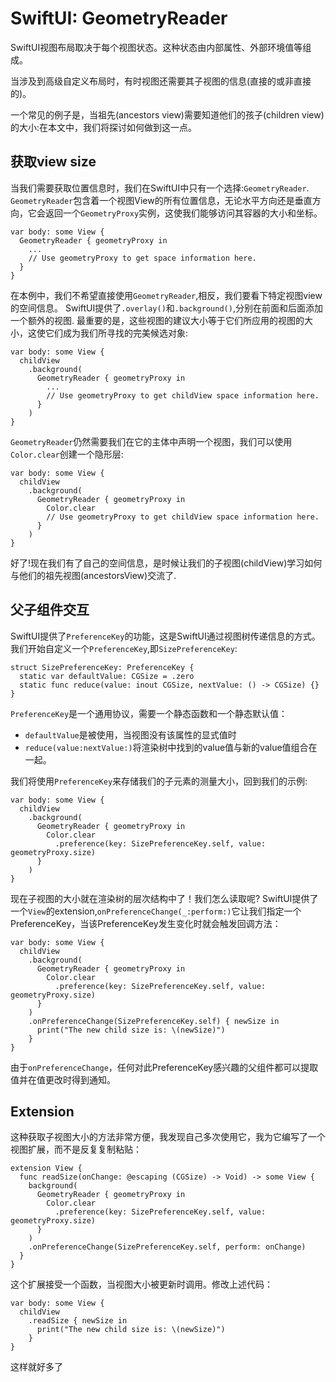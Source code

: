 # SwiftUI: GeometryReader

SwiftUI视图布局取决于每个视图状态。这种状态由内部属性、外部环境值等组成。

当涉及到高级自定义布局时，有时视图还需要其子视图的信息(直接的或非直接的)。

一个常见的例子是，当祖先(ancestors view)需要知道他们的孩子(children view)的大小:在本文中，我们将探讨如何做到这一点。

## 获取view size

当我们需要获取位置信息时，我们在SwiftUI中只有一个选择:`GeometryReader`.
`GeometryReader`包含着一个视图View的所有位置信息，无论水平方向还是垂直方向，它会返回一个`GeometryProxy`实例，这使我们能够访问其容器的大小和坐标。
```
var body: some View {
  GeometryReader { geometryProxy in
    ...
    // Use geometryProxy to get space information here.
  }
}
```
在本例中，我们不希望直接使用`GeometryReader`,相反，我们要看下特定视图view的空间信息。
SwiftUI提供了`.overlay()`和`.background()`,分别在前面和后面添加一个额外的视图.
最重要的是，这些视图的建议大小等于它们所应用的视图的大小，这使它们成为我们所寻找的完美候选对象:
```
var body: some View {
  childView
    .background(
      GeometryReader { geometryProxy in
        ...
        // Use geometryProxy to get childView space information here.
      }
    )
}
```
`GeometryReader`仍然需要我们在它的主体中声明一个视图，我们可以使用`Color.clear`创建一个隐形层:
```
var body: some View {
  childView
    .background(
      GeometryReader { geometryProxy in
        Color.clear
        // Use geometryProxy to get childView space information here.
      }
    )
}
```
好了!现在我们有了自己的空间信息，是时候让我们的子视图(childView)学习如何与他们的祖先视图(ancestorsView)交流了.

## 父子组件交互

SwiftUI提供了`PreferenceKey`的功能，这是SwiftUI通过视图树传递信息的方式。
我们开始自定义一个`PreferenceKey`,即`SizePreferenceKey`:
```
struct SizePreferenceKey: PreferenceKey {
  static var defaultValue: CGSize = .zero
  static func reduce(value: inout CGSize, nextValue: () -> CGSize) {}
}
```
`PreferenceKey`是一个通用协议，需要一个静态函数和一个静态默认值：
* `defaultValue`是被使用，当视图没有该属性的显式值时
* `reduce(value:nextValue:)`将渲染树中找到的value值与新的value值组合在一起。

我们将使用`PreferenceKey`来存储我们的子元素的测量大小，回到我们的示例:
```
var body: some View {
  childView
    .background(
      GeometryReader { geometryProxy in
        Color.clear
          .preference(key: SizePreferenceKey.self, value: geometryProxy.size)
      }
    )
}
```
现在子视图的大小就在渲染树的层次结构中了！我们怎么读取呢?
SwiftUI提供了一个`View`的extension,`onPreferenceChange(_:perform:)`它让我们指定一个PreferenceKey，当该PreferenceKey发生变化时就会触发回调方法：
```
var body: some View {
  childView
    .background(
      GeometryReader { geometryProxy in
        Color.clear
          .preference(key: SizePreferenceKey.self, value: geometryProxy.size)
      }
    )
    .onPreferenceChange(SizePreferenceKey.self) { newSize in
      print("The new child size is: \(newSize)")
    }
}
```
由于`onPreferenceChange`，任何对此PreferenceKey感兴趣的父组件都可以提取值并在值更改时得到通知。

## Extension
这种获取子视图大小的方法非常方便，我发现自己多次使用它，我为它编写了一个视图扩展，而不是反复复制粘贴：

```
extension View {
  func readSize(onChange: @escaping (CGSize) -> Void) -> some View {
    background(
      GeometryReader { geometryProxy in
        Color.clear
          .preference(key: SizePreferenceKey.self, value: geometryProxy.size)
      }
    )
    .onPreferenceChange(SizePreferenceKey.self, perform: onChange)
  }
}
```
这个扩展接受一个函数，当视图大小被更新时调用。修改上述代码：
```
var body: some View {
  childView
    .readSize { newSize in
      print("The new child size is: \(newSize)")
    }
}

```
这样就好多了




